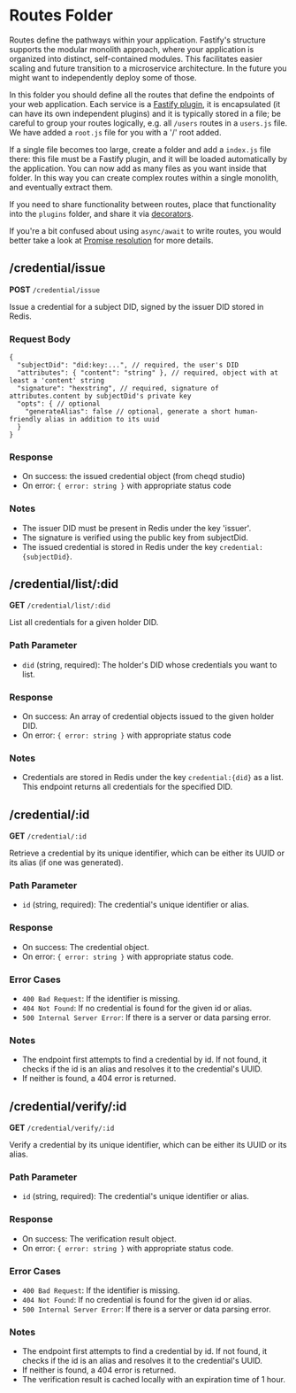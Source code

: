 # Routes Folder

Routes define the pathways within your application.
Fastify's structure supports the modular monolith approach, where your
application is organized into distinct, self-contained modules.
This facilitates easier scaling and future transition to a microservice architecture.
In the future you might want to independently deploy some of those.

In this folder you should define all the routes that define the endpoints
of your web application.
Each service is a [Fastify
plugin](https://fastify.dev/docs/latest/Reference/Plugins/), it is
encapsulated (it can have its own independent plugins) and it is
typically stored in a file; be careful to group your routes logically,
e.g. all `/users` routes in a `users.js` file. We have added
a `root.js` file for you with a '/' root added.

If a single file becomes too large, create a folder and add a `index.js` file there:
this file must be a Fastify plugin, and it will be loaded automatically
by the application. You can now add as many files as you want inside that folder.
In this way you can create complex routes within a single monolith,
and eventually extract them.

If you need to share functionality between routes, place that
functionality into the `plugins` folder, and share it via
[decorators](https://fastify.dev/docs/latest/Reference/Decorators/).

If you're a bit confused about using `async/await` to write routes, you would
better take a look at [Promise resolution](https://fastify.dev/docs/latest/Reference/Routes/#promise-resolution) for more details.

## /credential/issue

**POST** `/credential/issue`

Issue a credential for a subject DID, signed by the issuer DID stored in Redis.

### Request Body

```
{
  "subjectDid": "did:key:...", // required, the user's DID
  "attributes": { "content": "string" }, // required, object with at least a 'content' string
  "signature": "hexstring", // required, signature of attributes.content by subjectDid's private key
  "opts": { // optional
    "generateAlias": false // optional, generate a short human-friendly alias in addition to its uuid
  }
}
```

### Response

- On success: the issued credential object (from cheqd studio)
- On error: `{ error: string }` with appropriate status code

### Notes

- The issuer DID must be present in Redis under the key 'issuer'.
- The signature is verified using the public key from subjectDid.
- The issued credential is stored in Redis under the key `credential:{subjectDid}`.

## /credential/list/:did

**GET** `/credential/list/:did`

List all credentials for a given holder DID.

### Path Parameter

- `did` (string, required): The holder's DID whose credentials you want to list.

### Response

- On success: An array of credential objects issued to the given holder DID.
- On error: `{ error: string }` with appropriate status code

### Notes

- Credentials are stored in Redis under the key `credential:{did}` as a list. This endpoint returns all credentials for the specified DID.

## /credential/:id

**GET** `/credential/:id`

Retrieve a credential by its unique identifier, which can be either its UUID or its alias (if one was generated).

### Path Parameter

- `id` (string, required): The credential's unique identifier or alias.

### Response

- On success: The credential object.
- On error: `{ error: string }` with appropriate status code.

### Error Cases

- `400 Bad Request`: If the identifier is missing.
- `404 Not Found`: If no credential is found for the given id or alias.
- `500 Internal Server Error`: If there is a server or data parsing error.

### Notes

- The endpoint first attempts to find a credential by id. If not found, it checks if the id is an alias and resolves it to the credential's UUID.
- If neither is found, a 404 error is returned.

## /credential/verify/:id

**GET** `/credential/verify/:id`

Verify a credential by its unique identifier, which can be either its UUID or its alias.

### Path Parameter

- `id` (string, required): The credential's unique identifier or alias.

### Response

- On success: The verification result object.
- On error: `{ error: string }` with appropriate status code.

### Error Cases

- `400 Bad Request`: If the identifier is missing.
- `404 Not Found`: If no credential is found for the given id or alias.
- `500 Internal Server Error`: If there is a server or data parsing error.

### Notes

- The endpoint first attempts to find a credential by id. If not found, it checks if the id is an alias and resolves it to the credential's UUID.
- If neither is found, a 404 error is returned.
- The verification result is cached locally with an expiration time of 1 hour.
